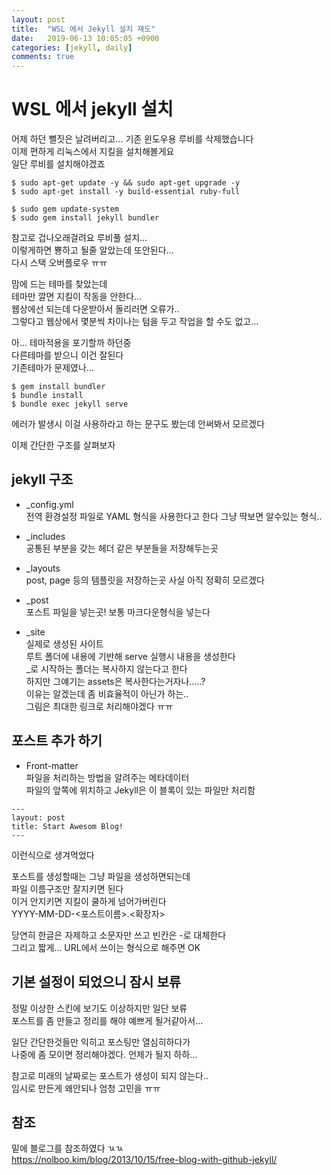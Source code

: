 ```yaml
---
layout: post
title:  "WSL 에서 Jekyll 설치 재도"
date:   2019-06-13 10:05:05 +0900
categories: [jekyll, daily]
comments: true
---
```



# WSL 에서 jekyll 설치 

어제 하던 뻘짓은 날려버리고... 기존 윈도우용 루비를 삭제했습니다  
이제 편하게 리눅스에서 지킬을 설치해볼게요  
일단 루비를 설치해야겠죠

```
$ sudo apt-get update -y && sudo apt-get upgrade -y
$ sudo apt-get install -y build-essential ruby-full

$ sudo gem update-system
$ sudo gem install jekyll bundler
```

참고로 겁나오래걸려요 루비풀 설치...  
이렇게하면 뿅하고 될줄 알았는데 또안된다...  
다시 스택 오버플로우 ㅠㅠ  


맘에 드는 테마를 찾았는데  
테마만 깔면 지킬이 작동을 안한다...  
웹상에선 되는데 다운받아서 돌리러면 오류가..  
그렇다고 웹상에서 몇분씩 차이나는 텀을 두고 작업을 할 수도 없고...  

아... 테마적용을 포기할까 하던중  
다른테마를 받으니 이건 잘된다  
기존테마가 문제였나...  

```
$ gem install bundler
$ bundle install
$ bundle exec jekyll serve
```

에러가 발생시 이걸 사용하라고 하는 문구도 봤는데 안써봐서 모르겠다

이제 간단한 구조를 살펴보자


## jekyll 구조

- _config.yml  
전역 환경설정 파일로 YAML 형식을 사용한다고 한다
그냥 딱보면 알수있는 형식..

- _includes   
공통된 부분을 갖는 헤더 같은 부분들을 저장해두는곳

- _layouts  
post, page 등의 템플릿을 저장하는곳
사실 아직 정확히 모르겠다

- _post   
포스트 파일을 넣는곳! 보통 마크다운형식을 넣는다

- _site  
실제로 생성된 사이트  
루트 폴더에 내용에 기반해 serve 실행시 내용을 생성한다  
_로 시작하는 폴더는 복사하지 않는다고 한다  
하지만 그얘기는 assets은 복사한다는거자나.....?  
이유는 알겠는데 좀 비효율적이 아닌가 하는..  
그림은 최대한 링크로 처리해야겠다 ㅠㅠ  


## 포스트 추가 하기

- Front-matter  
파일을 처리하는 방법을 알려주는 메타데이터  
파일의 앞쪽에 위치하고 Jekyll은 이 블록이 있는 파일만 처리함

```
---
layout: post
title: Start Awesom Blog!
---
```

이런식으로 생겨먹었다

포스트를 생성할때는 그냥 파일을 생성하면되는데  
파일 이름구조만 잘지키면 된다  
이거 안지키면 지킬이 쿨하게 넘어가버린다  
YYYY-MM-DD-<포스트이름>.<확장자>

당연히 한글은 자제하고 소문자만 쓰고 빈칸은 -로 대체한다  
그리고 짧게... URL에서 쓰이는 형식으로 해주면 OK



## 기본 설정이 되었으니 잠시 보류

정말 이상한 스킨에 보기도 이상하지만 일단 보류  
포스트를 좀 만들고 정리를 해야 예쁘게 될거같아서...

일단 간단한것들만 익히고 포스팅만 열심히하다가   
나중에 좀 모이면 정리해야겠다. 언제가 될지 하하...  

참고로 미래의 날짜로는 포스트가 생성이 되지 않는다..    
임시로 만든게 왜안되나 엄청 고민을 ㅠㅠ




## 참조
밑에 블로그를 참조하였다 ㄳㄳ  
https://nolboo.kim/blog/2013/10/15/free-blog-with-github-jekyll/
